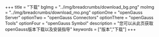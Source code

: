 +++
title = "下载"
bgImg = "../img/breadcrumbs/download_bg.png"
moImg = "../img/breadcrumbs/download_mo.png"
optionOne = "openGauss Server"
optionTwo = "openGauss Connectors"
optionThere = "openGauss Tools"
optionFour = "openGauss Symbol"
description = "您可以从此页获取openGauss版本下载以及安装指导"
keywords = ["版本","下载"]
+++
